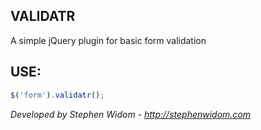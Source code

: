 ## VALIDATR
A simple jQuery plugin for basic form validation

## USE:
```js
$('form').validatr();
```

*Developed by Stephen Widom - http://stephenwidom.com*